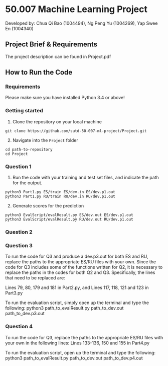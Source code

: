 # 50.007 Machine Learning Project

Developed by: Chua Qi Bao (1004494), Ng Peng Yu (1004269), Yap Swee En (1004340)

## Project Brief & Requirements
The project description can be found in Project.pdf

## How to Run the Code

### Requirements 
Please make sure you have installed Python 3.4 or above!

### Getting started
1. Clone the repository on your local machine
```
git clone https://github.com/sutd-50-007-ml-project/Project.git
```
2. Navigate into the `Project` folder
```
cd path-to-repository
cd Project
```


### Question 1

1. Run the code with your training and test set files, and indicate the path for the output.
```
python3 Part1.py ES/train ES/dev.in ES/dev.p1.out
python3 Part1.py RU/train RU/dev.in RU/dev.p1.out
```
2. Generate scores for the prediction
```
python3 EvalScript/evalResult.py ES/dev.out ES/dev.p1.out
python3 EvalScript/evalResult.py RU/dev.out RU/dev.p1.out
```


### Question 2

### Question 3
To run the code for Q3 and produce a dev.p3.out for both ES and RU, replace the paths to the appropriate ES/RU files with your own.
Since the code for Q3 includes some of the functions written for Q2, it is necessary to replace the paths in the codes for both Q2 and Q3.
Specifically, the lines that need to be replaced are:

Lines 79, 80, 179 and 181 in Part2.py, and
Lines 117, 118, 121 and 123 in Part3.py

To run the evaluation script, simply open up the terminal and type the following:
python3 path_to_evalResult.py path_to_dev.out path_to_dev.p3.out

### Question 4
To run the code for Q3, replace the paths to the appropriate ES/RU files with your own in the following lines:
Lines 133-136, 150 and 155 in Part4.py

To run the evaluation script, open up the terminal and type the following:
python3 path_to_evalResult.py path_to_dev.out path_to_dev.p4.out


